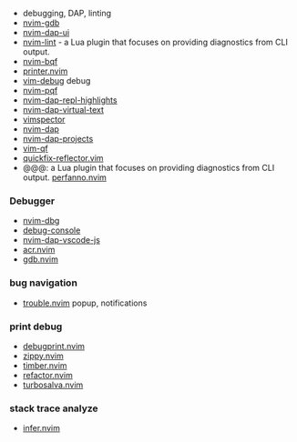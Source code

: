 - debugging, DAP, linting
- [nvim-gdb](https://github.com/sakhnik/nvim-gdb)
- [nvim-dap-ui](https://github.com/rcarriga/nvim-dap-ui)
- [nvim-lint](https://github.com/mfussenegger/nvim-lint) - a Lua plugin that focuses on providing diagnostics from CLI output.
- [nvim-bqf](https://github.com/kevinhwang91/nvim-bqf)
- [printer.nvim](https://github.com/rareitems/printer.nvim)
- [vim-debug](https://github.com/wsdjeg/vim-debug) debug
- [nvim-pqf](https://github.com/yorickpeterse/nvim-pqf)
- [nvim-dap-repl-highlights](https://github.com/LiadOz/nvim-dap-repl-highlights)
- [nvim-dap-virtual-text](https://github.com/theHamsta/nvim-dap-virtual-text)
- [vimspector](https://github.com/puremourning/vimspector)
- [nvim-dap](https://github.com/mfussenegger/nvim-dap)
- [nvim-dap-projects](https://github.com/ldelossa/nvim-dap-projects)
- [vim-qf](https://github.com/romainl/vim-qf)
- [quickfix-reflector.vim](https://github.com/stefandtw/quickfix-reflector.vim)
- @@@: a Lua plugin that focuses on providing diagnostics from CLI output.
   [perfanno.nvim](https://github.com/t-troebst/perfanno.nvim)
### Debugger
- [nvim-dbg](https://github.com/hiberabyss/nvim-dbg)
- [debug-console](https://github.com/dradtke/debug-console)
- [nvim-dap-vscode-js](https://github.com/mxsdev/nvim-dap-vscode-js)
- [acr.nvim](https://github.com/austin5627/acr.nvim)
- [gdb.nvim](https://github.com/AlphabetsAlphabets/gdb.nvim)

### bug navigation
- [trouble.nvim](https://github.com/xero/trouble.nvim) popup, notifications
 ### print debug
- [debugprint.nvim](https://github.com/andrewferrier/debugprint.nvim)
- [zippy.nvim](https://github.com/PatschD/zippy.nvim)
- [timber.nvim](https://github.com/kitallen23/timber.nvim)
- [refactor.nvim](https://github.com/wakeLanaka/refactor.nvim)
- [turbosalva.nvim](https://github.com/SFToro/turbosalva.nvim)
### stack trace analyze
- [infer.nvim](https://github.com/vigoux/infer.nvim)

